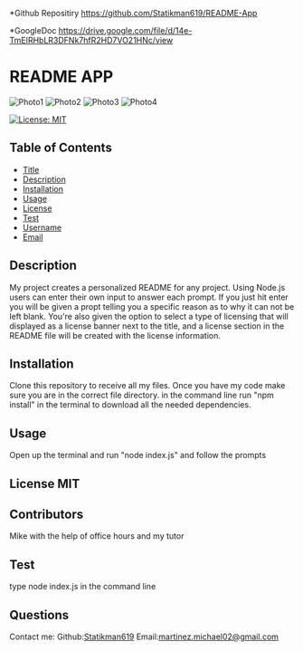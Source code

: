*Github Repositiry
https://github.com/Statikman619/README-App

*GoogleDoc
https://drive.google.com/file/d/14e-TmEIRHbLR3DFNk7hfR2HD7VO21HNc/view

# README APP

![Photo1](https://user-images.githubusercontent.com/73040685/117552285-36739d80-afff-11eb-90c3-a4502930ac25.png)
![Photo2](https://user-images.githubusercontent.com/73040685/117552287-3a9fbb00-afff-11eb-9139-3043d19e0aee.png)
![Photo3](https://user-images.githubusercontent.com/73040685/117552290-3d021500-afff-11eb-960b-f5d290dc2e68.png)
![Photo4](https://user-images.githubusercontent.com/73040685/117552294-425f5f80-afff-11eb-9dab-885da987433e.png)

  [![License: MIT](https://img.shields.io/badge/License-MIT-yellow.svg)](https://opensource.org/licenses/MIT)
  ## Table of Contents
* [Title](#Title)
* [Description](#description)
* [Installation](#installation)
* [Usage](#usage)
* [License](#license)
* [Test](#test)
* [Username](#username)
* [Email](#license)

## Description
My project creates a personalized README for any project. Using Node.js users can enter their own input to answer each prompt. If you just hit enter you will be given a propt telling you a specific reason as to why it can not be left blank. You're also given the option to select a type of licensing that will displayed as a license banner next to the title, and a license section in the README file will be created with the license information.
## Installation 
Clone this repository to receive all my files. Once you have my code make sure you are in the correct file directory.
in the command line run "npm install" in the terminal to download all the needed dependencies.
## Usage 
Open up the terminal and run "node index.js" and follow the prompts
## License MIT
## Contributors
Mike with the help of office hours and my tutor
## Test
type node index.js in the command line
## Questions
Contact me:
Github:[Statikman619](https://github.com/Statikman619)
Email:[martinez.michael02@gmail.com](https://github.com/Statikman619)
